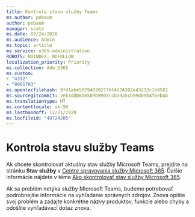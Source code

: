 ```yaml
---
title: Kontrola stavu služby Teams
ms.author: pebaum
author: pebaum
manager: scotv
ms.date: 07/24/2020
ms.audience: Admin
ms.topic: article
ms.service: o365-administration
ROBOTS: NOINDEX, NOFOLLOW
localization_priority: Priority
ms.collection: Adm_O365
ms.custom:
- "4392"
- "9001703"
ms.openlocfilehash: 9fd1abe502948202776f4d74392e43232c1b9581
ms.sourcegitcommit: 2eb1dd0856509b9907ccba9a5cb99d09b4f6eb4b
ms.translationtype: HT
ms.contentlocale: sk-SK
ms.lasthandoff: 12/21/2020
ms.locfileid: "49724205"
---
```

# <a name="check-teams-service-status"></a>Kontrola stavu služby Teams

Ak chcete skontrolovať aktuálny stav služby Microsoft Teams, prejdite na stránku **Stav služby** v [Centre spravovania služby Microsoft 365](https://go.microsoft.com/fwlink/p/?linkid=2024339). Ďalšie informácie nájdete v téme [Ako skontrolovať stav služby Microsoft 365](https://docs.microsoft.com/office365/enterprise/view-service-health).

Ak sa problém netýka služby Microsoft Teams, budeme potrebovať podrobnejšie informácie na vyhľadanie správnych zdrojov. Znova opíšte svoj problém a zadajte konkrétne názvy produktov, funkcie alebo chyby a odošlite vyhľadávací dotaz znova.
